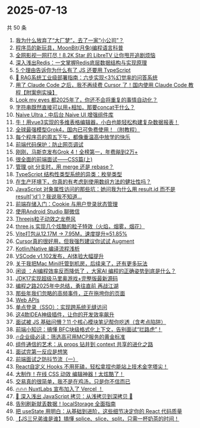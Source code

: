 # 2025-07-13

共 50 条

<!-- BEGIN JUEJIN -->
<!-- 最后更新时间 2025-07-13 03:20:48 +0800 -->
1. [我为什么放弃了“大厂梦”，去了一家“小公司”？](https://juejin.cn/post/7525011608366579758)
1. [程序员的新玩具，MoonBit(月兔)编程语言科普](https://juejin.cn/post/7524864401615257626)
1. [全网影视一网打尽！8.2K Star 的 LibreTV 让你甩开追剧烦恼](https://juejin.cn/post/7525277602246082595)
1. [深入浅出Redis：一文掌握Redis底层数据结构与实现原理](https://juejin.cn/post/7525640395234230326)
1. [5 个理由告诉你为什么有了 JS 还要用 TypeScript](https://juejin.cn/post/7525660078722154511)
1. [🎯 RAG系统工业级部署指南：六步实现<3%幻觉率的问答系统](https://juejin.cn/post/7525014031142043699)
1. [用了 Claude Code 之后，我不再续费 Cursor 了！国内使用 Claude Code 教程【附案例实操】](https://juejin.cn/post/7524987001784860706)
1. [Look my eyes 都2025年了，你还不会将重复的事情自动化？](https://juejin.cn/post/7525003983929524251)
1. [字符串既然直接可以用+相加，那要concat干什么？](https://juejin.cn/post/7525324923222032394)
1. [Naive Ultra：中后台 Naive UI 增强组件库](https://juejin.cn/post/7524518850467119123)
1. [牛！用vue3实现的多维表格编辑器，小白也能轻松构建复杂数据报表！](https://juejin.cn/post/7524966108531277876)
1. [全球最强模型Grok4，国内已可免费使用！（附教程）](https://juejin.cn/post/7525640395234017334)
1. [每个程序员的周五下午，都像重温高中放学的快乐](https://juejin.cn/post/7525700630524444681)
1. [前端代码保护：防止网页调试](https://juejin.cn/post/7524966108529967156)
1. [刚刚，马斯克发布Grok 4！全榜第一，年费飚到2万+](https://juejin.cn/post/7525085089115619363)
1. [很全面的前端面试——CSS篇(上)](https://juejin.cn/post/7525617661310484490)
1. [管理 git 分支时，用 merge 还是 rebase？](https://juejin.cn/post/7524554973377888290)
1. [TypeScript 结构性类型系统的异类：枚举类型](https://juejin.cn/post/7525579161039192099)
1. [在生产环境下，你真的有考虑到使用数组方法的健壮性吗？](https://juejin.cn/post/7524991912715583530)
1. [JavaScript 对象属性访问的那些坑：她问我为什么用 result.id 而不是 result['id']？我说我不知道...](https://juejin.cn/post/7524602186246832147)
1. [前端存储入门：Cookie 与用户登录状态管理](https://juejin.cn/post/7524992966085410870)
1. [使用Android Studio 聊微信](https://juejin.cn/post/7525281845670346787)
1. [Threejs粒子动效之龙卷风](https://juejin.cn/post/7524732094208507942)
1. [three.js 实现几个炫酷的粒子特效（火焰，烟雾，烟花）](https://juejin.cn/post/7524599360488849448)
1. [Vite打包从12.17M -> 7.95M，速度提升≈51.85%](https://juejin.cn/post/7525411688885288970)
1. [Cursor真的很好用，但我强烈建议你试试 Augment](https://juejin.cn/post/7524918680688148514)
1. [Kotlin/Native 编译流程浅析](https://juejin.cn/post/7524504827734769703)
1. [VSCode v1.102发布，AI体验大幅提升](https://juejin.cn/post/7525429590547431474)
1. [关于我把Mac Mini托管到机房，后续来了，还有更多玩法](https://juejin.cn/post/7525388458581737508)
1. [闲谈 ：AI编程效率反而降低了 ，大家AI 编程的正确姿势到底是什么？](https://juejin.cn/post/7525680948999274536)
1. [JDK17实现超级马里奥游戏+完整版最新源码](https://juejin.cn/post/7524864401616175130)
1. [编程之路2025年中总结，勇往直前 再战江湖](https://juejin.cn/post/7525345142849880074)
1. [那些年我们忽略的高频事件，正在拖垮你的页面](https://juejin.cn/post/7525277602245574691)
1. [Web APIs ](https://juejin.cn/post/7525050440520319016)
1. [单点登录（SSO）：实现跨系统无缝访问](https://juejin.cn/post/7524918680687820834)
1. [这4款IDEA神级插件，让你的开发效率飙升](https://juejin.cn/post/7525343781831508004)
1. [面试被 JS 基础问懵？11 个核心模块笔记帮你吃透（含考点陷阱）](https://juejin.cn/post/7525085089114685475)
1. [前端小知识：搞懂 BFC块级格式化上下文，告别面试“拦路虎”！](https://juejin.cn/post/7525022772049903625)
1. [🔥企业级必读：筛选高可用MCP服务的黄金标准​​](https://juejin.cn/post/7525395532066078729)
1. [组件通信的艺术：从 props 钻井到 context 共享的进化之路](https://juejin.cn/post/7525321463923015743)
1. [面试完第一反应是想笑](https://juejin.cn/post/7525320525075202089)
1. [前端面试之防抖节流（一）](https://juejin.cn/post/7525022772049870857)
1. [React自定义 Hooks 不用死磕，轻松拿捏也能站上技术金字塔尖！](https://juejin.cn/post/7524918680687394850)
1. [大制作！在线 CSS 动效 编辑神器！太炫酷了！](https://juejin.cn/post/7524978279754268711)
1. [交易真的很简单，我不是在鸡汤，只是你不信而已](https://juejin.cn/post/7524905448601714726)
1. [🔥🔥🔥 NuxtLabs 宣布加入了 Vercel ！](https://juejin.cn/post/7524608157576364051)
1. [📝 深入浅出 JavaScript 拷贝：从浅拷贝到深拷贝 🚀](https://juejin.cn/post/7525277602245558307)
1. [告别刷新就丢数据！localStorage 全面指南](https://juejin.cn/post/7525055866698907711)
1. [把 useState 用明白：从基础到进阶，这些细节决定你的 React 代码质量](https://juejin.cn/post/7524910653061660712)
1. [【JS三兄弟谁是谁】搞懂 splice、slice、split，只需一杯奶茶的时间！](https://juejin.cn/post/7524602914515517483)
<!-- END JUEJIN -->